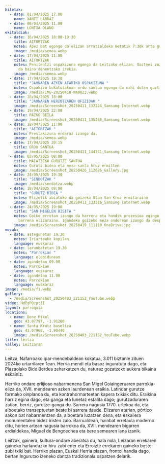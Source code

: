 ```yaml
---
hiletak:
  - date: 01/04/2025 17.00
    name: XANTI LARRAZ
  - date: 06/04/2025 11.00
    name: LONTXA OLANO
ekitaldiak:
  - date: 16/04/2025 18:00-19:30
    title: AITORTZAK
    notes: Apez bat egongo da elizan arratsaldeko 6etatik 7:30k arte gutxi gora behera
    image: /media/semea.webp
  - date: 17/04/2025 11:00
    title: AITORTZAK
    notes: Penitentzi ospakizuna egongo da Leitzako elizan. Gazteei zuzendua izango
      da baino denentzako irekia.
    image: /media/semea.webp
  - date: 17/04/2025 19:30
    title: "JAUNAREN AZKEN AFARIKO OSPAKIZUNA "
    notes: Ospakizu bukatutakoan ordu santua egongo da nahi duten guztientzat
    image: /media/IMG-20250410-WA0023.webp
  - date: 18/04/2025 18:00
    title: "JAUNAREN HERIOTZAREN OFIZIOAK "
    image: /media/Screenshot_20250411_132224_Samsung Internet.webp
  - date: 19/04/2025 22:00
    title: PAZKO BEILA
    image: /media/Screenshot_20250411_135255_Samsung Internet.webp
  - date: 18/04/2025 11:00
    title: "AITORTZAK "
    notes: Prestakizuna erdaraz izango da.
    image: /media/semea.webp
  - date: 17/04/2025 20:15
    title: ORDU SANTUA
    image: /media/Screenshot_20250411_144741_Samsung Internet.webp
  - date: 03/05/2025 08:00
    title: MAIATZEKO GURUTZE SANTUA
    notes: Gurutz bidea eta meza santa kruz ermitten
    image: /media/Screenshot_20250426_112626_Gallery.jpg
  - date: 24/05/2025 19:30
    title: "SENDOTZAK "
    image: /media/sendotza.webp
  - date: 18/04/2025 08:00
    title: "GURUTZ BIDEA "
    notes: Elizetik abiatuko da goizeko 8tan San Kruz ermitaraino
    image: /media/Screenshot_20250411_133316_Samsung Internet.webp
  - date: 24/05/2025 19:00
    title: "SAN MIGELEN BISITA "
    notes: Goiko errotan izango da harrera eta handik prozesioa egingo da herrian
      barrena elizaraino. Igandeko goizeko meza ondorean izango da despedida.
    image: /media/Screenshot_20250419_111110_OneDrive.jpg
mezak:
  - date: astegunetan 19.30
    notes: Iriarteako kapilan
    language: euskaraz
  - date: larunbatetan 19.30
    notes: "Parrokian "
    language: elebidunean
  - date: igandetan 09.00
    notes: Parrokian
    language: euskaraz
  - date: igandetan 11.00
    notes: Parrokian
    language: euskaraz
image: /media/f1.webp
gallery:
  - /media/Screenshot_20250403_221152_YouTube.webp
video: HdPgPOzptII
layout: parroquia
locations:
  - name: Done Mikel
    geo: 43.07797, -1.91260
  - name: Santa Krutz baseliza
    geo: 43.07968, -1.90440
    image: /media/Screenshot_20250403_221152_YouTube.webp
title: leitza
valley: Leitzaran
---
```

Leitza, Nafarroako ipar-mendebaldean kokatua, 3.011 biztanle zituen 2024ko urtarrilaren 1ean. Herria mendi eta basoz inguratuta dago, eta Plazaolako Bide Berdea zeharkatzen du, naturaz gozatzeko aukera bikaina eskainiz.

Herriko ondare erlijioso nabarmenena San Migel Goiaingeruaren parrokia-eliza da, XVII. mendearen azken laurdenean eraikia. Latindar gurutze formako oinplanoa du, eta kontrahormarteetan kapera txikiak ditu. Eraikina harriz egina dago, eta ganga eta lunetaz estalita dago; gurutzaduraren zatian, berriz, gurutze-ganga du. Sarrera nagusia 1770. urtekoa da, eta alboetako transeptuetan beste bi sarrera daude. Elizaren atarian, pórtico sakon bat nabarmentzen da, alboetara luzatzen dena, eta eskailera monumentalen bidez iristen zaio. Barrualdean, hainbat erretaula moderno ditu, horien artean nagusia barrokoa da, XVII. mendearen bigarren erdialdekoa, Miguel de Bengoechea eta bere semearen lana izanik.

Leitzak, gainera, kultura-ondare aberatsa du, hala nola, Leizaran errekaren gaineko harlanduzko hiru zubi eder eta Erroizte errekaren gaineko beste zubi txiki bat. Herriko plazan, Euskal Herria plazan, frontoi handia dago, bertan Ingurutxo izeneko dantza tradizionala ospatzen delarik.